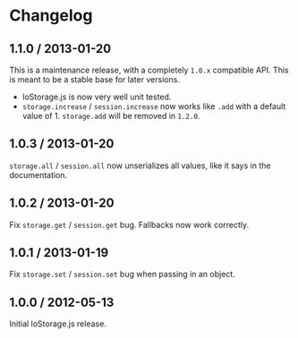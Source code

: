 # Changelog

## 1.1.0 / 2013-01-20

This is a maintenance release, with a completely `1.0.x` compatible API. This is meant to be a stable base for later versions.

- loStorage.js is now very well unit tested.
- `storage.increase` / `session.increase` now works like `.add` with a default value of 1. `storage.add` will be removed in `1.2.0`.

## 1.0.3 / 2013-01-20

`storage.all` / `session.all` now unserializes all values, like it says in the documentation.

## 1.0.2 / 2013-01-20

Fix `storage.get` / `session.get` bug. Fallbacks now work correctly.

## 1.0.1 / 2013-01-19

Fix `storage.set` / `session.set` bug when passing in an object.

## 1.0.0 / 2012-05-13

Initial loStorage.js release.